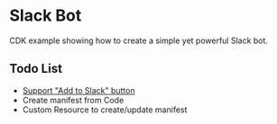 # Slack Bot

CDK example showing how to create a simple yet powerful Slack bot.

## Todo List

- [Support "Add to Slack" button](https://api.slack.com/authentication/oauth-v2)
- Create manifest from Code
- Custom Resource to create/update manifest
